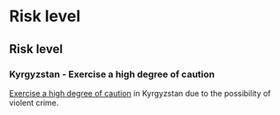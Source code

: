# Risk level

## Risk level

### Kyrgyzstan - Exercise a high degree of caution

[Exercise a high degree of caution](#levels "Risk Levels") in Kyrgyzstan due to the possibility of violent crime.